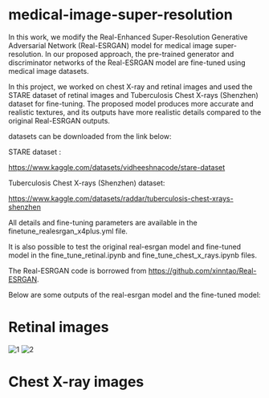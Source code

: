 # medical-image-super-resolution
 
In this work, we modify the Real-Enhanced Super-Resolution Generative Adversarial Network (Real-ESRGAN) model for medical image super-resolution.
In our proposed approach, the pre-trained generator and discriminator networks of the Real-ESRGAN model are fine-tuned using medical image datasets. 

In this project, we worked on chest X-ray and retinal images and used the STARE dataset of retinal images and Tuberculosis Chest X-rays (Shenzhen) dataset for fine-tuning. The proposed model produces more accurate and realistic textures, and its outputs have more realistic details compared to the original Real-ESRGAN outputs.

datasets can be downloaded from the link below: 

STARE dataset :

https://www.kaggle.com/datasets/vidheeshnacode/stare-dataset

Tuberculosis Chest X-rays (Shenzhen) dataset:

https://www.kaggle.com/datasets/raddar/tuberculosis-chest-xrays-shenzhen

All details and fine-tuning parameters are available in the finetune_realesrgan_x4plus.yml file.

It is also possible to test the original real-esrgan model and fine-tuned model in the fine_tune_retinal.ipynb and fine_tune_chest_x_rays.ipynb files.

The Real-ESRGAN code is borrowed from https://github.com/xinntao/Real-ESRGAN.

Below are some outputs of the real-esrgan model and the fine-tuned model:

# Retinal images 

![1](https://github.com/alireza-aghelan/medical-image-super-resolution/assets/47056654/90607bee-b4b5-49f4-ae76-c508fab100c5)
![2](https://github.com/alireza-aghelan/medical-image-super-resolution/assets/47056654/c6e6ec6f-709e-416a-8007-55f2fafac91f)


# Chest X-ray images 


